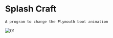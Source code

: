 # Splash Craft
```
A program to change the Plymouth boot animation
```

![01](https://github.com/user-attachments/assets/d4b2a7f8-774c-4f48-b7e9-daca40003a14)
